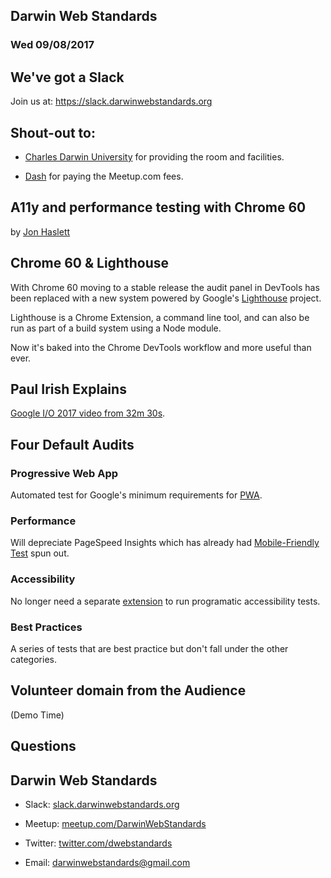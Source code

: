 ## Darwin Web Standards

### Wed 09/08/2017



## We've got a Slack
Join us at:
https://slack.darwinwebstandards.org



## Shout-out to:

* [Charles Darwin University](http://cdu.edu.au/) for providing the room and facilities.

* [Dash](https://dash.marketing) for paying the Meetup.com fees.



## A11y and performance testing with Chrome 60

by [Jon Haslett](https://twitter.com/jonathanhaslett)


## Chrome 60 & Lighthouse

With Chrome 60 moving to a stable release the audit panel in DevTools has been replaced with a new system powered by Google's [Lighthouse](https://developers.google.com/web/tools/lighthouse/) project.

Lighthouse is a Chrome Extension, a command line tool, and can also be run as part of a build system using a Node module.

Now it's baked into the Chrome DevTools workflow and more useful than ever.


## Paul Irish Explains

[Google I/O 2017 video from 32m 30s](https://youtu.be/PjjlwAvV8Jg?t=32m30s).


## Four Default Audits


### Progressive Web App

Automated test for Google's minimum requirements for [PWA](https://developers.google.com/web/progressive-web-apps/checklist).


### Performance

Will depreciate PageSpeed Insights which has already had [Mobile-Friendly Test](https://search.google.com/test/mobile-friendly) spun out.


### Accessibility
No longer need a separate [extension](https://chrome.google.com/webstore/detail/accessibility-developer-t/fpkknkljclfencbdbgkenhalefipecmb?hl=en) to run programatic accessibility tests.


### Best Practices
A series of tests that are best practice but don't fall under the other categories.


## Volunteer domain from the Audience

(Demo Time)


## Questions



## Darwin Web Standards

* Slack: [slack.darwinwebstandards.org](https://slack.darwinwebstandards.org)

* Meetup: [meetup.com/DarwinWebStandards](http://www.meetup.com/DarwinWebStandards/)

* Twitter: [twitter.com/dwebstandards](https://twitter.com/dwebstandards)

* Email: [darwinwebstandards@gmail.com](mailto:darwinwebstandards@gmail.com)
